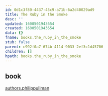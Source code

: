 ```yaml
---
id: 0d1c3f80-4437-45c9-a71b-6a2d40029ad9
title: The Ruby in the Smoke
desc: ''
updated: 1600501943654
created: 1600501943654
data: {}
fname: books.the_ruby_in_the_smoke
stub: false
parent: c992f0a7-674b-4114-9033-2ef3c1d45706
children: []
hpath: books.the_ruby_in_the_smoke
---
```

## book

[authors.philippullman](f9771688-905a-42b4-94d2-93852ba80974)

